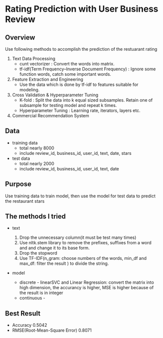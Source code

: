 # Rating Prediction with User Business Review

## Overview
Use following methods to accomplish the prediction of the restuarant rating
1. Text Data Processing
	* cunt vectorizer : Convert the words into matrix.
	* tf-idf(Term Frequency–Inverse Document Frequency) : Ignore some function words, catch some important words.
2. Feature Extraction and Engineering
	* Use the data which is done by tf-idf to features suitable for modeling.
3. Cross Validation & Hyperparameter Tuning
	* K-fold :  Split the data into k equal sized subsamples. Retain one of subsample for testing model and repeat k times.
	* Hyperparameter Tuning : Learning rate, iterators, layers etc.
4. Commercial Recommendation System

## Data
* training data
	* total nearly 8000
	* include review_id, business_id, user_id, text, date, stars
* test data
	* total nearly 2000
	* include review_id, business_id, user_id, text, date

## Purpose
Use training data to train model, then use the model for test data to predict the restaurant stars

## The methods I tried
* text
	1. Drop the unnecessary column(it must be test many times)
	2. Use nltk.stem library to remove the prefixes, suffixes from a word and and change it to its base form.
	3. Drop the stopword 
	4. Use TF-IDF(n_gram: choose numbers of the words, min_df and max_df: filter the result ) to divide the string.

* model
	* discrete - linearSVC and Linear Regression: convert the matrix into high dimension, the accurancy is higher, MSE is higher because of the result is in integer
	* continuous -  
	
## Best Result
* Accuracy 0.5042
* RMSE(Root-Mean-Square Error) 0.8071
